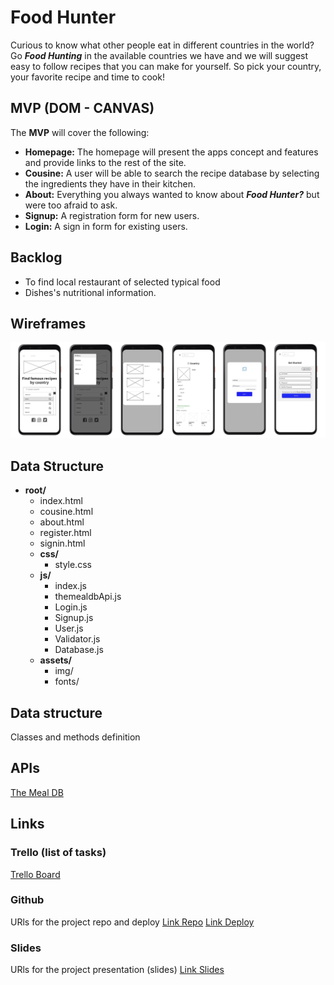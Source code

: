 # Food Hunter

Curious to know what other people eat in different countries in the world? Go ***Food Hunting*** in the available countries we have and we will suggest easy to follow recipes that you can make for yourself. So pick your country, your favorite recipe and time to cook!


## MVP (DOM - CANVAS)

The __MVP__ will cover the following:

- __Homepage:__ The homepage will present the apps concept and features and provide links to the rest of the site.
- __Cousine:__ A user will be able to search the recipe database by selecting the ingredients they have in their kitchen.
- __About:__ Everything you always wanted to know about ***Food Hunter?*** but were too afraid to ask.
- __Signup:__ A registration form for new users.
- __Login:__ A sign in form for existing users.


## Backlog    
- To find local restaurant of selected typical food 
- Dishes's nutritional information.

## Wireframes    

<img src="images/Wireframe-layout.jpg">


## Data Structure ##
- **root/**
     - index.html
     - cousine.html
     - about.html
     - register.html
     - signin.html
     - **css/**
          - style.css
     - **js/**
          - index.js
          - themealdbApi.js
          - Login.js
          - Signup.js
          - User.js
          - Validator.js
          - Database.js
     - **assets/**
          - img/
          - fonts/


## Data structure
Classes and methods definition


## APIs
[The Meal DB](https://www.themealdb.com/api.php?ref=apilist.fun)


## Links


### Trello (list of tasks)
[Trello Board](https://trello.com/b/lRUn9X2z/food-hunter)


### Github
URls for the project repo and deploy
[Link Repo](https://github.com/samsmc/project-1st-food-hunter)
[Link Deploy](http://github.com)


### Slides
URls for the project presentation (slides)
[Link Slides](https://docs.google.com/presentation/d/1fHXSolFjcC7mTj8wZklzYPWtoAFC0CS8ipgyE-tEY-s/edit?usp=sharing)


```

```